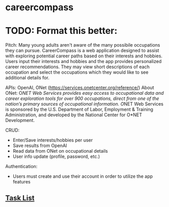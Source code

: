# careercompass

# TODO: Format this better:

Pitch:
Many young adults aren't aware of the many possibile occupations they can pursue.  CareerCompass is a web application designed to assist with exploring potential career paths based on their interests and hobbies.  Users input their interests and hobbies and the app provides personalized career recommendations.  They may view short descriptions of each occupation and select the occupations which they would like to see additional details for.

APIs:
OpenAI, ONet (https://services.onetcenter.org/reference/)
About ONet:  O*NET Web Services provides easy access to occupational data and career exploration tools for over 900 occupations, direct from one of the nation’s primary sources of occupational information. O*NET Web Services is sponsored by the U.S. Department of Labor, Employment & Training Administration, and developed by the National Center for O*NET Development.

CRUD:
 - Enter/Save interests/hobbies per user
 - Save results from OpenAI
 - Read data from ONet on occupational details
 - User info update (profile, password, etc.)

Authentication:
 - Users must create and use their account in order to utilize the app features

## [Task List](tasks.md)
